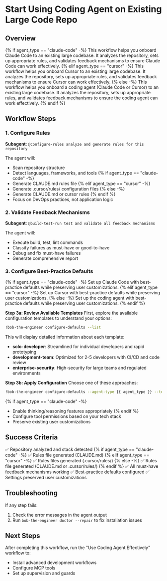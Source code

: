 # Start Using Coding Agent on Existing Large Code Repo

## Overview
{% if agent_type == "claude-code" -%}
This workflow helps you onboard Claude Code to an existing large codebase. It analyzes the repository, sets up appropriate rules, and validates feedback mechanisms to ensure Claude Code can work effectively.
{% elif agent_type == "cursor" -%}
This workflow helps you onboard Cursor to an existing large codebase. It analyzes the repository, sets up appropriate rules, and validates feedback mechanisms to ensure Cursor can work effectively.
{% else -%}
This workflow helps you onboard a coding agent (Claude Code or Cursor) to an existing large codebase. It analyzes the repository, sets up appropriate rules, and validates feedback mechanisms to ensure the coding agent can work effectively.
{% endif %}

## Workflow Steps

### 1. Configure Rules

**Subagent**: `@configure-rules analyze and generate rules for this repository`

The agent will:
- Scan repository structure
- Detect languages, frameworks, and tools
{% if agent_type == "claude-code" -%}
- Generate CLAUDE.md rules file
{% elif agent_type == "cursor" -%}
- Generate .cursor/rules/ configuration files
{% else -%}
- Generate CLAUDE.md or cursor rules
{% endif %}
- Focus on DevOps practices, not application logic

### 2. Validate Feedback Mechanisms

**Subagent**: `@build-test-run test and validate all feedback mechanisms`

The agent will:
- Execute build, test, lint commands
- Classify failures as must-have or good-to-have
- Debug and fix must-have failures
- Generate comprehensive report

### 3. Configure Best-Practice Defaults
{% if agent_type == "claude-code" -%}
Set up Claude Code with best-practice defaults while preserving user customizations.
{% elif agent_type == "cursor" -%}
Set up Cursor with best-practice defaults while preserving user customizations.
{% else -%}
Set up the coding agent with best-practice defaults while preserving user customizations.
{% endif %}

**Step 3a: Review Available Templates**
First, explore the available configuration templates to understand your options:

```bash
!bob-the-engineer configure-defaults --list
```

This will display detailed information about each template:
- **solo-developer**: Streamlined for individual developers and rapid prototyping
- **development-team**: Optimized for 2-5 developers with CI/CD and code review
- **enterprise-security**: High-security for large teams and regulated environments

**Step 3b: Apply Configuration**
Choose one of these approaches:

```bash
!bob-the-engineer configure-defaults --agent-type {{ agent_type }} --template-type <user-input> --repo-path .
```

{% if agent_type == "claude-code" -%}
- Enable thinking/reasoning features appropriately
{% endif %}
- Configure tool permissions based on your tech stack
- Preserve existing user customizations

## Success Criteria

✅ Repository analyzed and stack detected
{% if agent_type == "claude-code" -%}
✅ Rules file generated (CLAUDE.md)
{% elif agent_type == "cursor" -%}
✅ Rules files generated (.cursor/rules/)
{% else -%}
✅ Rules file generated (CLAUDE.md or .cursor/rules/)
{% endif %}
✅ All must-have feedback mechanisms working
✅ Best-practice defaults configured
✅ Settings preserved user customizations

## Troubleshooting

If any step fails:
1. Check the error messages in the agent output
2. Run `bob-the-engineer doctor --repair` to fix installation issues

## Next Steps

After completing this workflow, run the "Use Coding Agent Effectively" workflow to:
- Install advanced development workflows
- Configure MCP tools
- Set up supervision and guards
